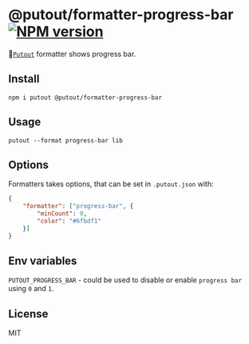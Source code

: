 # @putout/formatter-progress-bar [![NPM version][NPMIMGURL]][NPMURL]

[NPMIMGURL]: https://img.shields.io/npm/v/@putout/formatter-progress-bar.svg?style=flat&longCache=true
[NPMURL]: https://npmjs.org/package/@putout/formatter-progress-bar "npm"

🐊[`Putout`](https://github.com/coderaiser/putout) formatter shows progress bar.

## Install

```
npm i putout @putout/formatter-progress-bar
```

## Usage

```
putout --format progress-bar lib
```

## Options

Formatters takes options, that can be set in `.putout.json` with:

```json
{
    "formatter": ["progress-bar", {
        "minCount": 0,
        "color": "#6fbdf1"
    }]
}
```

## Env variables

`PUTOUT_PROGRESS_BAR` - could be used to disable or enable `progress bar` using `0` and `1`.

## License

MIT
